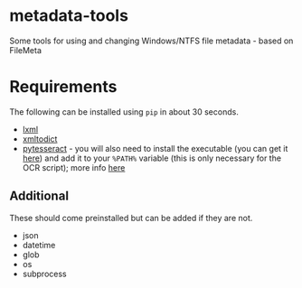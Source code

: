 # metadata-tools
 Some tools for using and changing Windows/NTFS file metadata - based on FileMeta

 
# Requirements

The following can be installed using `pip` in about 30 seconds.

 - [lxml](https://pypi.org/project/lxml/)
 - [xmltodict](https://github.com/martinblech/xmltodict)
 - [pytesseract](https://pypi.org/project/pytesseract/) - you will also need to install the executable (you can get it [here](https://github.com/UB-Mannheim/tesseract/wiki)) and add it to your `%PATH%` variable (this is only necessary for the OCR script); more info [here](https://github.com/tesseract-ocr/tesseract)
 
## Additional

These should come preinstalled but can be added if they are not.

 - json
 - datetime
 - glob
 - os
 - subprocess